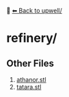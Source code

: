 📁 [⬅ Back to upwell/](../README.md)

# refinery/


## Other Files
1. [athanor.stl](./athanor.stl)
2. [tatara.stl](./tatara.stl)